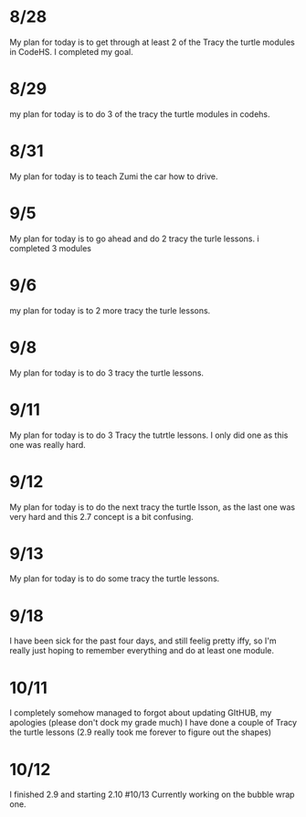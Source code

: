 # 8/28
My plan for today is to get through at least 2 of the Tracy the turtle modules in CodeHS. I completed my goal.
# 8/29
my plan for today is to do 3 of the tracy the turtle modules in codehs. 
# 8/31
My plan for today is to teach Zumi the car how to drive. 
# 9/5
My plan for today is to go ahead and do 2 tracy the turle lessons. i completed 3 modules
# 9/6
my plan for today is to 2 more tracy the turle lessons.
# 9/8
My plan for today is to do 3 tracy the turtle lessons. 
# 9/11
My plan for today is to do 3 Tracy the tutrtle lessons. I only did one as this one was really hard.
# 9/12
My plan for today is to do the next tracy the turtle lsson, as the last one was very hard and this 2.7 concept is a bit confusing. 
# 9/13
My plan for today is to do some tracy the turtle lessons.
# 9/18
I have been sick for the past four days, and still feelig pretty iffy, so I'm really just hoping to remember everything and do at least one module. 
# 10/11
I completely somehow managed to forgot about updating GItHUB, my apologies (please don't dock my grade much) I have done a couple of Tracy the turtle lessons (2.9 really took me forever to figure out the shapes)
# 10/12
I finished 2.9 and starting 2.10
#10/13
Currently working on the bubble wrap one.
